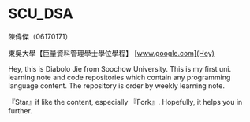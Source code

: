 # SCU_DSA

陳偉傑（06170171）

東吳大學【巨量資料管理學士學位學程】
[www.google.com](Hey)

Hey, this is Diabolo Jie from Soochow University.
This is my first uni. learning note and code repositories which contain any programming language content.
The repository is order by weekly learning note.

『Star』if like the content, especially 『Fork』.
Hopefully, it helps you in further.

